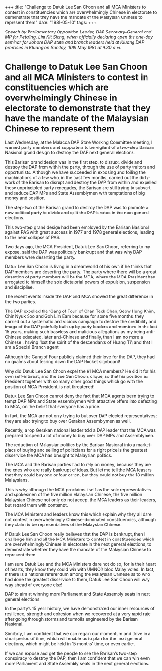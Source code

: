 +++ 
title: "Challenge to Datuk Lee San Choon and all MCA Ministers to contest in constituencies which are overwhelmingly Chinese in electorate to demonstrate that they have the mandate of the Malaysian Chinese to represent them"
date: "1981-05-10"
tags:
+++

_Speech by Parliamentary Opposition Leader, DAP Secretary-General and MP for Petaling, Lim Kit Siang, when officially declaring open the one-day seminar for Johore DAP state and branch leaders held at Kluang DAP premises in Kluang on Sunday, 10th May 1981 at 9.30 a.m._

# Challenge to Datuk Lee San Choon and all MCA Ministers to contest in constituencies which are overwhelmingly Chinese in electorate to demonstrate that they have the mandate of the Malaysian Chinese to represent them

Last Wednesday, at the Malacca DAP State Working Committee meeting, l warned party members and supporters to be vigilant of a two-step Barisan Nasional grand design to destroy the DAP next general elections.</u>

This Barisan grand design was in the first step, to disrupt, divide and destroy the DAP from within the party, through the use of party traitors and opportunists. Although we have succeeded in exposing and foiling the machinations of a few who, in the past few months, carried out the dirty-work of the Barisan to disrupt and destroy the DAP from within and expelled these unprincipled party renegades, the Barisan are still trying to subvert and seduce DAP MPs and State Assemblymen with temptations of big money and position.

The step-two of the Barisan grand to destroy the DAP was to promote a new political party to divide and split the DAP’s votes in the next general elections.

This two-step grand design had been employed by the Barisan Nasional against PAS with great success in 1977 and 1978 general elections, leading to the near collapse of PAS.

Two days ago, the MCA President, Datuk Lee San Choon, referring to my expose, said the DAP was politically bankrupt and that was why DAP members were deserting the party.

Datuk Lee San Choon is living in a dreamworld of his own if he thinks that DAP members are deserting the party. The party where there will be a great desertion of party members will be the MCA, where the MCA President has arrogated to himself the sole dictatorial powers of expulsion, suspension and discipline.

The recent events inside the DAP and MCA showed the great difference in the two parties.

The DAP expelled the ‘Gang of Four’ of Chan Teck Chan, Seow Hung Khim, Chin Nyuk Soo and Goh Lim Eam because for some five months, they carried out a systematic and vicious campaign to destroy the credibility and image of the DAP painfully built up by party leaders and members in the last 15 years, making such baseless and malicious allegations as my being anti-Chinese educated, later anti-Chinese and finally, than I am no more a Chinese , having ‘lost the spirit of the descendants of Huang Ti’; and that I am a Special Branch agent.

Although the Gang of Four publicly claimed their love for the DAP, they had no qualms about tearing down the DAP Rocket signboard!

Why did Datuk Lee San Choon expel the 61 MCA members? He did it for his own self-interest, and the Lee San Choon, clique, so that his position as President together with so many other good things which go with the position of MCA President, is not threatened!

Datuk Lee San Choon cannot deny the fact that MCA agents been trying to tempt DAP MPs and State Assemblymen with attractive offers into defecting to MCA, on the belief that everyone has a price.

In fact, the MCA are not only trying to but over DAP elected representatives; they are also trying to buy over Gerakan Assemblymen as well.

Recently, a top Gerakan national leader told a DAP leader that the MCA was prepared to spend a lot of money to buy over DAP MPs and Assemblymen.

The reduction of Malaysian politics by the Barisan Nasional into a market-place of buying and selling of politicians for a right price is the greatest disservice the MCA has brought to Malaysian politics.

The MCA and the Barisan parties had to rely on money, because they are the ones who are really bankrupt of ideas. But let me tell the MCA leasers that they could buy one or four or ten, but they could not buy the 13 million Malaysians.

This is why although the MCA proclaims itself as the sole representatives and spokesmen of the five million Malaysian Chinese, the five million Malaysian Chinese not only do not accept the MCA leaders as their leaders, but regard them with contempt.

The MCA Ministers and leaders know this which explain why they all dare not contest in overwhelmingly Chinese-dominated constituencies, although they claim to be representatives of the Malaysian Chinese.

If Datuk Lee San Choon really believes that the DAP is bankrupt, then I challenge him and all the MCA Ministers to contest in constituencies which are overwhelmingly Chinese in electorate in the next general elections, to demonstrate whether they have the mandate of the Malaysian Chinese to represent them.

I am sure Datuk Lee and the MCA Ministers dare not do so, for in their heart of hearts, they know they could win with UMNO’s bloc Malay votes. In fact, if there is a national referendum among the Malaysian Chinese as to who had done the greatest disservice to them, Datuk Lee San Choon will way way ahead of everyone else!

DAP to aim at winning more Parliament and State Assembly seats in next general elections 

In the party’s 15 year history, we have demonstrated our inner resources of resilience, strength and cohesion when we recovered at a very rapid rate after going through storms and turmoils engineered by the Barisan Nasional.

Similarly, I am confident that we can regain our momentum and drive in a short period of time, which will enable us to plan for the next general elections, which might be held in 15 months’ time, or even earlier.

If we can expose and get the people to see the Barisan’s two-step conspiracy to destroy the DAP, then I am confident that we can win even more Parliament and State Assembly seats in the next general elections.

 
